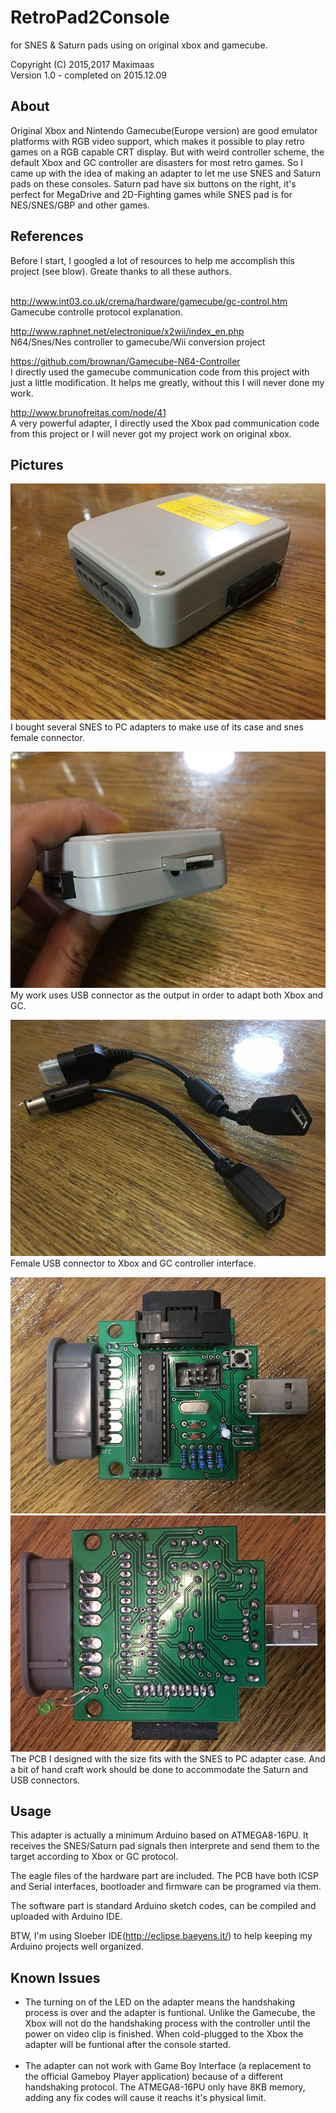 # RetroPad2Console

for SNES & Saturn pads using on original xbox and gamecube.

Copyright (C) 2015,2017 Maximaas<br/>
Version 1.0 - completed on 2015.12.09

<H2>About</H2>
Original Xbox and Nintendo Gamecube(Europe version) are good emulator platforms with RGB video support, which makes it possible to play retro games on a RGB capable CRT display. But with weird controller scheme, the default Xbox and GC controller are disasters for most retro games. So I came up with the idea of making an adapter to let me use SNES and Saturn pads on these consoles. Saturn pad have six buttons on the right, it's perfect for MegaDrive and 2D-Fighting games while SNES pad is for NES/SNES/GBP and other games.

<H2>References</H2>
Before I start, I googled a lot of resources to help me accomplish this project (see blow). Greate thanks to all these authors.<br/><br/>

http://www.int03.co.uk/crema/hardware/gamecube/gc-control.htm<br/>
Gamecube controlle protocol explanation.

http://www.raphnet.net/electronique/x2wii/index_en.php<br/>
N64/Snes/Nes controller to gamecube/Wii conversion project

https://github.com/brownan/Gamecube-N64-Controller<br/>
I directly used the gamecube communication code from this project with just a little modification. It helps me greatly, without this I will never done my work.

http://www.brunofreitas.com/node/41<br/>
A very powerful adapter, I directly used the Xbox pad communication code from this project or I will never got my project work on original xbox.

<H2>Pictures</H2>

![image](https://github.com/maximaas/RetroPad2Console/blob/master/pics/photo/IMG_8313.JPG)<br/>
I bought several SNES to PC adapters to make use of its case and snes female connector.

![image](https://github.com/maximaas/RetroPad2Console/blob/master/pics/photo/IMG_8314.JPG)<br/>
My work uses USB connector as the output in order to adapt both Xbox and GC.

![image](https://github.com/maximaas/RetroPad2Console/blob/master/pics/photo/IMG_8318.JPG)<br/>
Female USB connector to Xbox and GC controller interface.

![image](https://github.com/maximaas/RetroPad2Console/blob/master/pics/photo/IMG_8319.JPG)
![image](https://github.com/maximaas/RetroPad2Console/blob/master/pics/photo/IMG_8320.JPG)<br/>
The PCB I designed with the size fits with the SNES to PC adapter case. And a bit of hand craft work should be done to accommodate the Saturn and USB connectors.

<H2>Usage</H2>
This adapter is actually a minimum Arduino based on ATMEGA8-16PU. It receives the SNES/Saturn pad signals then interprete and send them to the target according to Xbox or GC protocol.

The eagle files of the hardware part are included. The PCB have both ICSP and Serial interfaces, bootloader and firmware can be programed via them.

The software part is standard Arduino sketch codes, can be compiled and uploaded with Arduino IDE.

BTW, I'm using Sloeber IDE(http://eclipse.baeyens.it/) to help keeping my Arduino projects well organized.

<H2>Known Issues</H2>
<ul>
<li>The turning on of the LED on the adapter means the handshaking process is over and the adapter is funtional. Unlike the Gamecube, the Xbox will not do the handshaking process with the controller until the power on video clip is finished. When cold-plugged to the Xbox the adapter will be funtional after the console started.</li>
<br/>
<li>The adapter can not work with Game Boy Interface (a replacement to the official Gameboy Player application) because of a different handshaking protocol. The ATMEGA8-16PU only have 8KB memory, adding any fix codes will cause it reachs it's physical limit.</li>
</ul>
